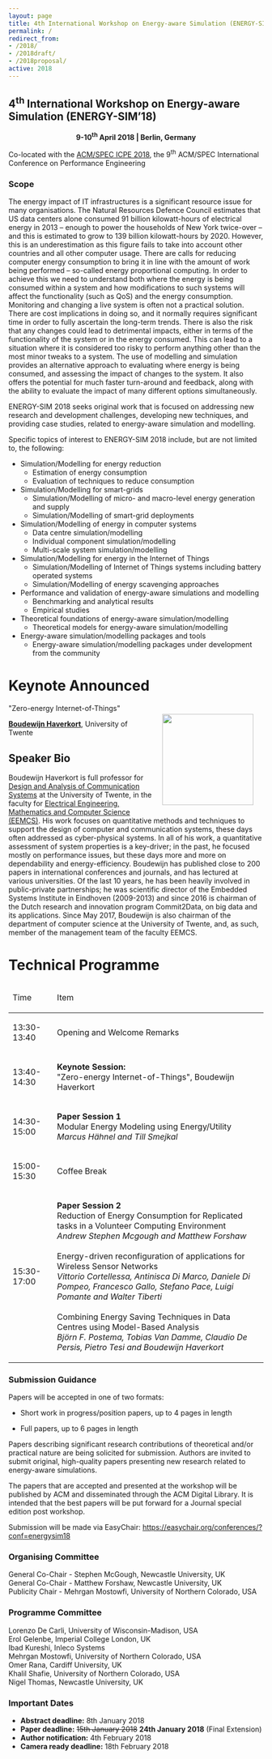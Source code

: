 ```yaml
---
layout: page
title: 4th International Workshop on Energy-aware Simulation (ENERGY-SIM’18)
permalink: /
redirect_from: 
- /2018/
- /2018draft/
- /2018proposal/
active: 2018
---
```


## 4<sup>th</sup> International Workshop on Energy-aware Simulation (ENERGY-SIM’18)
<div style="text-align:center"><strong>9-10<sup>th</sup> April 2018 | Berlin, Germany</strong></div>

Co-located with the [ACM/SPEC ICPE 2018](https://icpe2018.spec.org/), the 9<sup>th</sup> ACM/SPEC International Conference on Performance Engineering

<!--<img align="none" height="80" src="https://gallery.mailchimp.com/e142f1706795c82a6cbbf2142/images/3bef7981-6b4f-45d7-a03d-447e95e6c72b.png" style="width: 80px; height: 80px; margin: 0px;" width="80px" />
<p><strong>Sponsored by ACM (Pending)</strong></p>
<p><strong>In-cooperation with IEEE IEEE Technical Committee on Green Communications & Computing (TCGCC) (Pending)</strong></p>-->

<!--The 2<sup>nd</sup> International Workshop on Energy-aware Simulation (ENERGY-SIM’17) will be co-located with the ACM International Conference on Future Energy Systems ([ACM e-Energy 2016](http://conferences.sigcomm.org/eenergy/2016)).-->

### Scope
The energy impact of IT infrastructures is a significant resource issue for many organisations. The Natural Resources Defence Council estimates that US data centers alone consumed 91 billion kilowatt-hours of electrical energy in 2013 – enough to power the households of New York twice-over – and this is estimated to grow to 139 billion kilowatt-hours by 2020. However, this is an underestimation as this figure fails to take into account other countries and all other computer usage. There are calls for reducing computer energy consumption to bring it in line with the amount of work being performed – so-called energy proportional computing. In order to achieve this we need to understand both where the energy is being consumed within a system and how modifications to such systems will affect the functionality (such as QoS) and the energy consumption. Monitoring and changing a live system is often not a practical solution. There are cost implications in doing so, and it normally requires significant time in order to fully ascertain the long-term trends. There is also the risk that any changes could lead to detrimental impacts, either in terms of the functionality of the system or in the energy consumed. This can lead to a situation where it is considered too risky to perform anything other than the most minor tweaks to a system. The use of modelling and simulation provides an alternative approach to evaluating where energy is being consumed, and assessing the impact of changes to the system. It also offers the potential for much faster turn-around and feedback, along with the ability to evaluate the impact of many different options simultaneously.
 
ENERGY-SIM 2018 seeks original work that is focused on addressing new research and development challenges, developing new techniques, and providing case studies, related to energy-aware simulation and modelling.
 
Specific topics of interest to ENERGY-SIM 2018 include, but are not limited to, the following:

- Simulation/Modelling for energy reduction
    - Estimation of energy consumption
    - Evaluation of techniques to reduce consumption
- Simulation/Modelling for smart-grids
    - Simulation/Modelling of micro- and macro-level energy generation and supply
    - Simulation/Modelling of smart-grid deployments
- Simulation/Modelling of energy in computer systems
    - Data centre simulation/modelling
    - Individual component simulation/modelling
    - Multi-scale system simulation/modelling
- Simulation/Modelling for energy in the Internet of Things
    - Simulation/Modelling of Internet of Things systems including battery operated systems
    - Simulation/Modelling of energy scavenging approaches
- Performance and validation of energy-aware simulations and modelling
    - Benchmarking and analytical results
    - Empirical studies
- Theoretical foundations of energy-aware simulation/modelling
    - Theoretical models for energy-aware simulation/modelling
- Energy-aware simulation/modelling packages and tools
    - Energy-aware simulation/modelling packages under development from the community


# Keynote Announced
<div style="float:right;padding:20px"><img src="http://energy-sim.org/Boudewijn.png" style="width:180px"/></div>
<emph>"Zero-energy Internet-of-Things"</emph>

<a href="https://people.utwente.nl/b.r.h.m.haverkort" target="_blank"><strong>Boudewijn Haverkort</strong></a>, University of Twente

## Speaker Bio
Boudewijn Haverkort is full professor for <a href="https://www.utwente.nl/en/eemcs/dacs/">Design and Analysis of Communication Systems</a> at the University of Twente, in the faculty for <a href="https://www.utwente.nl/en/eemcs/">Electrical Engineering, Mathematics and Computer Science (EEMCS)</a>. His work focuses on quantitative methods and techniques to support the design of computer and communication systems, these days often addressed as cyber-physical systems. In all of his work, a quantitative assessment of system properties is a key-driver; in the past, he focused mostly on performance issues, but these days more and more on dependability and energy-efficiency. Boudewijn has published close to 200 papers in international conferences and journals, and has lectured at various universities. Of the last 10 years, he has been heavily involved in public-private partnerships; he was scientific director of the Embedded Systems Institute in Eindhoven (2009-2013) and since 2016 is chairman of the Dutch research and innovation program Commit2Data, on big data and its applications. Since May 2017, Boudewijn is also chairman of the department of computer science at the University of Twente, and, as such, member of the management team of the faculty EEMCS.

# Technical Programme
<a name="programme"></a>
<table class="c11">
 <thead>
  <tr class="c10">
   <td class="c2" colspan="1" rowspan="1">
    <p class="c1"><span class="c4">Time</span></p>
   </td>
   <td class="c8" colspan="1" rowspan="1">
    <p class="c1"><span class="c4">Item</span></p>
   </td>
  </tr> 
  </thead>
   <tbody>
  <tr class="c10">
   <td class="c2" colspan="1" rowspan="1">
    <p class="c1"><span class="c4">13:30-13:40</span></p>
   </td>
   <td class="c8" colspan="1" rowspan="1">
    <p class="c1">Opening and Welcome Remarks</p>
   </td>
   </tr>
   <tr class="c10">
    <td class="c2" colspan="1" rowspan="1">
     <p class="c1"><span class="c4">13:40-14:30</span></p>
    </td>
    <td class="c8" colspan="1" rowspan="1">
    <p class="c1"><strong>Keynote Session:</strong><br/>
     <emph>"Zero-energy Internet-of-Things"</emph>, Boudewijn Haverkort
     </p>
   </td>
  </tr>
    <tr class="c10">
     <td class="c2 c13" colspan="1" rowspan="1">
      <p class="c1">14:30-15:00</p>
     </td>
     <td class="c8 c13" colspan="1" rowspan="1"><p class="c1"><strong>Paper Session 1</strong><br/><span class="c4">Modular Energy Modeling using Energy/Utility<br/>
    <em>Marcus Hähnel and Till Smejkal</em></span></p></td>
    </tr>
    <tr class="c10">
     <td class="c2 c13" colspan="1" rowspan="1">
      <p class="c1">15:00-15:30</p>
     </td>
     <td class="c8 c13" colspan="1" rowspan="1"><p class="c1"><span class="c4">Coffee Break</span></p></td>
    </tr>
   <tr class="c10">
    <td class="c2" colspan="1" rowspan="1">
     <p class="c1"><span class="c4">15:30-17:00</span></p>
    </td>
    <td class="c8" colspan="1" rowspan="1">
    <p class="c1"><strong>Paper Session 2</strong><br/>
    Reduction of Energy Consumption for Replicated tasks in a Volunteer Computing Environment<br/>
    <em>Andrew Stephen Mcgough and Matthew Forshaw</em><br/><br/>
    Energy-driven reconfiguration of applications for Wireless Sensor Networks<br/>
    <em>Vittorio Cortellessa, Antinisca Di Marco, Daniele Di Pompeo, Francesco Gallo, Stefano Pace, Luigi Pomante and Walter Tiberti</em><br/><br/>Combining Energy Saving Techniques in Data Centres using Model-Based Analysis<br/><em>Björn F. Postema, Tobias Van Damme, Claudio De Persis, Pietro Tesi and Boudewijn Haverkort</em></p></td></tr></tbody></table>


### Submission Guidance
Papers will be accepted in one of two formats:

- Short work in progress/position papers, up to 4 pages in length

- Full papers, up to 6 pages in length

Papers describing significant research contributions of theoretical and/or practical nature are being solicited for submission. Authors are invited to submit original, high-quality papers presenting new research related to energy-aware simulations.

The papers that are accepted and presented at the workshop will be published by ACM and disseminated through the ACM Digital Library. It is intended that the best papers will be put forward for a Journal special edition post workshop.

<!--Workshop papers are expected to use the "sig-alternate-05-2015.cls" template for the ACM format that is available at the following link: <a href="http://www.acm.org/publications/proceedings-template-16dec2016 -->

Submission will be made via EasyChair: <a href="https://easychair.org/conferences/?conf=energysim18" target="_blank">https://easychair.org/conferences/?conf=energysim18</a>

### Organising Committee
General Co-Chair - Stephen McGough, Newcastle University, UK<br/> 
General Co-Chair - Matthew Forshaw, Newcastle University, UK<br/>
Publicity Chair - Mehrgan Mostowfi, University of Northern Colorado, USA

### Programme Committee
Lorenzo De Carli, University of Wisconsin-Madison, USA<br/>
Erol Gelenbe, Imperial College London, UK<br/>
Ibad Kureshi, Inleco Systems<br/>
Mehrgan Mostowfi, University of Northern Colorado, USA<br/>
Omer Rana, Cardiff University, UK<br/>
Khalil Shafie, University of Northern Colorado, USA<br/>
Nigel Thomas, Newcastle University, UK

### Important Dates
- <strong>Abstract deadline:</strong> 8th January 2018
- <strong>Paper deadline:</strong> <s>15th January 2018</s> <strong>24th January 2018</strong> (Final Extension)
- <strong>Author notification:</strong> 4th February 2018
- <strong>Camera ready deadline:</strong> 18th February 2018
<!--- <strong>Workshop:</strong> TBC-->
